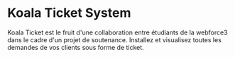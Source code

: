 # Koala Ticket System
Koala Ticket est le fruit d'une collaboration entre étudiants de la webforce3 dans le cadre d'un projet de soutenance.
Installez et visualisez toutes les demandes de vos clients sous forme de ticket.
